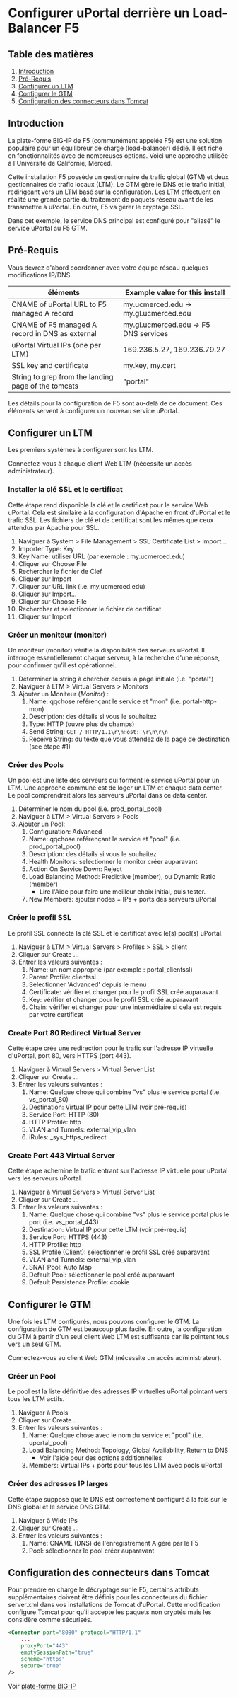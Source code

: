 # Configurer uPortal derrière un Load-Balancer F5

## Table des matières

1. [Introduction](#introduction)
2. [Pré-Requis](#pré-requis)
3. [Configurer un LTM](#configurer-un-ltm)
4. [Configurer le GTM](#configurer-le-gtm)
5. [Configuration des connecteurs dans Tomcat](#configuration-des-connecteurs-dans-tomcat)

## Introduction

La plate-forme BIG-IP de F5 (communément appelée F5) est une solution populaire pour un équilibreur de charge (load-balancer) dédié. Il est riche en fonctionnalités avec de nombreuses options. Voici une
approche utilisée à l'Université de Californie, Merced.


Cette installation F5 possède un gestionnaire de trafic global (GTM) et deux gestionnaires de trafic locaux (LTM). Le GTM gère le DNS et
le trafic initial, redirigeant vers un LTM basé sur la configuration. Les LTM effectuent en réalité une grande partie du traitement de
paquets réseau avant de les transmettre à uPortal. En outre, F5 va gérer le cryptage SSL.

Dans cet exemple, le service DNS principal est configuré pour "aliasé" le service uPortal au F5 GTM.

## Pré-Requis

Vous devrez d'abord coordonner avec votre équipe réseau quelques modifications IP/DNS.

| éléments                                                | Example value for this install        |
| --------------------------------------------------- | ------------------------------------- |
| CNAME of uPortal URL to F5 managed A record         | my.ucmerced.edu -> my.gl.ucmerced.edu |
| CNAME of F5 managed A record in DNS as external     | my.gl.ucmerced.edu -> F5 DNS services |
| uPortal Virtual IPs (one per LTM)                   | 169.236.5.27, 169.236.79.27           |
| SSL key and certificate                             | my.key, my.cert                       |
| String to grep from the landing page of the tomcats | "portal"                              |

Les détails pour la configuration de F5 sont au-delà de ce document. Ces éléments servent à configurer un nouveau service uPortal.

## Configurer un LTM

Les premiers systèmes à configurer sont les LTM.

Connectez-vous à chaque client Web LTM (nécessite un accès administrateur).

### Installer la clé SSL et le certificat

Cette étape rend disponible la clé et le certificat pour le service Web uPortal.
Cela est similaire à la configuration d'Apache en front d'uPortal et le trafic SSL.
Les fichiers de clé et de certificat sont les mêmes que ceux attendus par Apache pour SSL.

1. Naviguer à System > File Management > SSL Certificate List > Import...
2. Importer Type: Key
3. Key Name: utiliser URL (par exemple : my.ucmerced.edu)
4. Cliquer sur Choose File
5. Rechercher le fichier de Clef
6. Cliquer sur Import
7. Cliquer sur URL link (i.e. my.ucmerced.edu)
8. Cliquer sur Import...
9. Cliquer sur Choose File
10. Rechercher et selectionner le fichier de certificat
11. Cliquer sur Import

### Créer un moniteur (monitor)

Un moniteur (monitor) vérifie la disponibilité des serveurs uPortal. Il interroge essentiellement chaque serveur, à la recherche d'une
réponse, pour confirmer qu'il est opérationnel.

1. Déterminer la string à chercher depuis la page initiale (i.e. "portal")
2. Naviguer à LTM > Virtual Servers > Monitors
3. Ajouter un Moniteur (*Monitor*) :
    1. Name: qqchose reférençant le service et "mon" (i.e. portal-http-mon)
    2. Description: des détails si vous le souhaitez
    3. Type: HTTP (ouvre plus de champs)
    4. Send String: `GET / HTTP/1.1\r\nHost: \r\n\r\n`
    5. Receive String: du texte que vous attendez de la page de destination (see étape #1)
    
### Créer des Pools

Un pool est une liste des serveurs qui forment le service uPortal pour un LTM. Une approche commune est de loger
un LTM et chaque data center. Le pool comprendrait alors les serveurs uPortal dans ce data center.

1. Déterminer le nom du pool (i.e. prod_portal_pool)
2. Naviguer à LTM > Virtual Servers > Pools
3. Ajouter un Pool:
    1. Configuration: Advanced
    2. Name: qqchose reférençant le service et "pool" (i.e. prod_portal_pool)
    3. Description: des détails si vous le souhaitez
    4. Health Monitors: selectionner le monitor créer auparavant
    5. Action On Service Down: Reject
    6. Load Balancing Method: Predictive (member), ou Dynamic Ratio (member)
        - Lire l'Aide pour faire une meilleur choix initial, puis tester.
    7. New Members: ajouter nodes = IPs + ports des serveurs uPortal
    
### Créer le profil SSL

Le profil SSL connecte la clé SSL et le certificat avec le(s) pool(s) uPortal.

1. Naviguer à LTM > Virtual Servers > Profiles > SSL > client
2. Cliquer sur Create ...
3. Entrer les valeurs suivantes :
    1. Name: un nom approprié (par exemple : portal_clientssl)
    2. Parent Profile: clientssl
    3. Selectionner 'Advanced' depuis le menu
    4. Certificate: vérifier et changer pour le profil SSL créé auparavant
    5. Key: vérifier et changer pour le profil SSL créé auparavant
    6. Chain: vérifier et changer pour une intermédiaire si cela est requis par votre certificat

### Create Port 80 Redirect Virtual Server

Cette étape crée une redirection pour le trafic sur l'adresse IP virtuelle d'uPortal, port 80, vers HTTPS (port 443). 

1. Naviguer à Virtual Servers > Virtual Server List
2. Cliquer sur Create ...
3. Entrer les valeurs suivantes :
    1. Name: Quelque chose qui combine "vs" plus le service portal (i.e. vs_portal_80)
    2. Destination: Virtual IP pour cette LTM (voir pré-requis)
    3. Service Port: HTTP (80)
    4. HTTP Profile: http
    5. VLAN and Tunnels: external_vip_vlan
    6. iRules: _sys_https_redirect

### Create Port 443 Virtual Server

Cette étape achemine le trafic entrant sur l'adresse IP virtuelle pour uPortal vers les serveurs uPortal.

1. Naviguer à Virtual Servers > Virtual Server List
2. Cliquer sur Create ...
3. Entrer les valeurs suivantes :
    1. Name: Quelque chose qui combine "vs" plus le service portal plus le port (i.e. vs_portal_443)
    2. Destination: Virtual IP pour cette LTM (voir pré-requis)
    3. Service Port: HTTPS (443)
    4. HTTP Profile: http
    5. SSL Profile (Client): sélectionner le profil SSL créé auparavant
    6. VLAN and Tunnels: external_vip_vlan
    7. SNAT Pool: Auto Map
    8. Default Pool: sélectionner le pool créé auparavant
    9. Default Persistence Profile: cookie

## Configurer le GTM

Une fois les LTM configurés, nous pouvons configurer le GTM. La configuration de GTM est beaucoup plus facile.
En outre, la configuration du GTM à partir d'un seul client Web LTM est suffisante car ils pointent tous vers un seul GTM.

Connectez-vous au client Web GTM (nécessite un accès administrateur).

### Créer un Pool

Le pool est la liste définitive des adresses IP virtuelles uPortal pointant vers tous les LTM actifs.

1. Naviguer à Pools
2. Cliquer sur Create ...
3. Entrer les valeurs suivantes :
    1. Name: Quelque chose avec le nom du service et "pool" (i.e. uportal_pool)
    2. Load Balancing Method: Topology, Global Availability, Return to DNS
        - Voir l'aide pour des options additionnelles
    3. Members: Virtual IPs + ports pour tous les LTM avec pools uPortal

### Créer des adresses IP larges

Cette étape suppose que le DNS est correctement configuré à la fois sur le DNS global et le service DNS GTM.

1. Naviguer à Wide IPs
2. Cliquer sur Create ...
3. Entrer les valeurs suivantes :
    1. Name: CNAME (DNS) de l'enregistrement A géré par le F5
    2. Pool: sélectionner le pool créer auparavant

## Configuration des connecteurs dans Tomcat

Pour prendre en charge le décryptage sur le F5, certains attributs supplémentaires doivent être définis pour les connecteurs du fichier server.xml dans vos installations de Tomcat d'uPortal. Cette modification configure Tomcat pour qu'il accepte les paquets non cryptés mais les considère comme sécurisés.

``` xml
<Connector port="8080" protocol="HTTP/1.1"
    ...
    proxyPort="443"
    emptySessionPath="true"
    scheme="https"
    secure="true"
/>
```

Voir [plate-forme BIG-IP](https://f5.com/products/big-ip)